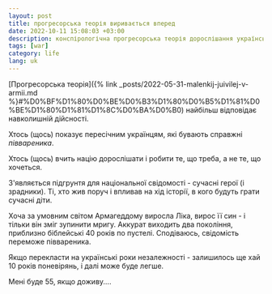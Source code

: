 ```yaml
---
layout: post
title: прогресорська теорія виривається вперед
date: 2022-10-11 15:08:03 +03:00
description: конспірологічна прогресорська теорія дорослішання української нації
tags: [war]
category: life
lang: uk
---
```


[Прогресорська теорія]({% link _posts/2022-05-31-malenkij-juivilej-v-armii.md  %}#%D0%BF%D1%80%D0%BE%D0%B3%D1%80%D0%B5%D1%81%D0%BE%D1%80%D1%81%D1%8C%D0%BA%D0%B0)
найбільш відповідає навколишній дійсності.

Хтось (щось) показує пересічним українцям, які бувають справжні _піввареника_.

Хтось (щось) вчить націю дорослішати і робити те, що треба, а не те, що хочеться.

З'являється підгрунтя для національної свідомості - сучасні герої (і зрадники).
Ті, хто жив поруч і впливав на хід історії, в кого будуть грати сучасні діти.

Хоча за умовним світом Армагеддому виросла 
Ліка, вирос її син - і тільки він зміг зупинити мригу.
Аккурат виходить два покоління, приблизно біблейські 40 років по пустелі.
Сподіваюсь, свідомість переможе піввареника.

Якщо перекласти на українські роки незалежності - залишилось ще хай 10 років поневірянь, і далі може буде легше.

Мені буде 55, якщо доживу....
